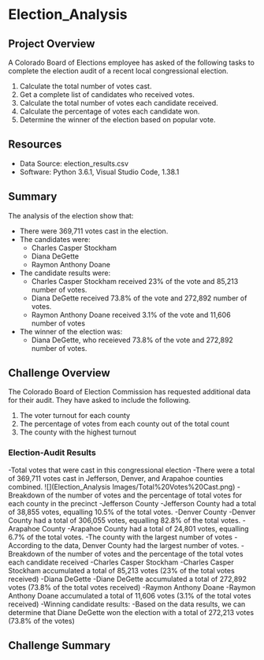 # Election_Analysis

## Project Overview
A Colorado Board of Elections employee has asked of the following tasks to complete the election audit of a recent local congressional election.

1. Calculate the total number of votes cast.
2. Get a complete list of candidates who received votes.
3. Calculate the total number of votes each candidate received.
4. Calculate the percentage of votes each candidate won.
5. Determine the winner of the election based on popular vote.

## Resources
- Data Source: election_results.csv
- Software: Python 3.6.1, Visual Studio Code, 1.38.1

## Summary
The analysis of the election show that:
- There were 369,711 votes cast in the election.
- The candidates were:
    - Charles Casper Stockham
    - Diana DeGette
    - Raymon Anthony Doane
- The candidate results were:
    - Charles Casper Stockham received 23% of the vote and 85,213 number of votes.
    - Diana DeGette received 73.8% of the vote and 272,892 number of votes.
    - Raymon Anthony Doane received 3.1% of the vote and 11,606 number of votes
- The winner of the election was:
    - Diana DeGette, who receieved 73.8% of the vote and 272,892 number of votes.

## Challenge Overview
The Colorado Board of Election Commission has requested additional data for their audit. They have asked to include the following.

1. The voter turnout for each county
2. The percentage of votes from each county out of the total count
3. The county with the highest turnout

### Election-Audit Results
-Total votes that were cast in this congressional election
    -There were a total of 369,711 votes cast in Jefferson, Denver, and Arapahoe counties combined.
![](Election_Analysis Images/Total%20Votes%20Cast.png)
-Breakdown of the number of votes and the percentage of total votes for each county in the precinct
    -Jefferson County
        -Jefferson County had a total of 38,855 votes, equalling 10.5% of the total votes.
    -Denver County
        -Denver County had a total of 306,055 votes, equalling 82.8% of the total votes.
    -Arapahoe County
        -Arapahoe County had a total of 24,801 votes, equalling 6.7% of the total votes.
-The county with the largest number of votes
    -According to the data, Denver County had the largest number of votes.
-Breakdown of the number of votes and the percentage of the total votes each candidate received
    -Charles Casper Stockham
        -Charles Casper Stockham accumulated a total of 85,213 votes (23% of the total votes received)
    -Diana DeGette
        -Diane DeGette accumulated a total of 272,892 votes (73.8% of the total votes received)
    -Raymon Anthony Doane
        -Raymon Anthony Doane accumulated a total of 11,606 votes (3.1% of the total votes received)
-Winning candidate results:
    -Based on the data results, we can determine that Diane DeGette won the election with a total of 272,213 votes (73.8% of the votes)

## Challenge Summary


